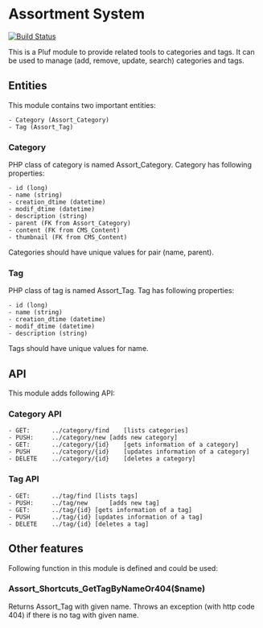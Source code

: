 # Assortment System

[![Build Status](https://travis-ci.org/pluf/assort.svg?branch=master)](https://travis-ci.org/pluf/assort)

This is a Pluf module to provide related tools to categories and tags. It can be used to manage (add, remove, update, search) categories and tags.

## Entities

This module contains two important entities:

	- Category (Assort_Category)
	- Tag (Assort_Tag)
	
### Category

PHP class of category is named Assort_Category. Category has following properties:

	- id (long)
	- name (string)
	- creation_dtime (datetime)
	- modif_dtime (datetime)
	- description (string)
	- parent (FK from Assort_Category)
	- content (FK from CMS_Content)
	- thumbnail (FK from CMS_Content)
	
Categories should have unique values for pair (name, parent).
 
### Tag

PHP class of tag is named Assort_Tag. Tag has following properties:

	- id (long)
	- name (string)
	- creation_dtime (datetime)
	- modif_dtime (datetime)
	- description (string)
	
Tags should have unique values for name.

## API

This module adds following API:

### Category API

	- GET:  	../category/find	[lists categories]
	- PUSH: 	../category/new	[adds new category]
	- GET:  	../category/{id}	[gets information of a category]
	- PUSH  	../category/{id}	[updates information of a category]
	- DELETE	../category/{id}	[deletes a category]
	
### Tag API
	
	- GET:  	../tag/find	[lists tags]
	- PUSH: 	../tag/new		[adds new tag]
	- GET:  	../tag/{id}	[gets information of a tag]
	- PUSH  	../tag/{id}	[updates information of a tag]
	- DELETE	../tag/{id}	[deletes a tag]
	
## Other features

Following function in this module is defined and could be used:

### Assort_Shortcuts_GetTagByNameOr404($name)

Returns Assort_Tag with given name. Throws an exception (with http code 404) if there is no tag with given name.